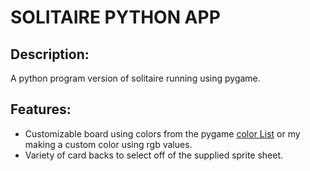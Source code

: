 # SOLITAIRE PYTHON APP

## Description:

A python program version of solitaire running using pygame.

## Features:

- Customizable board using colors from the pygame [color List](https://www.pygame.org/docs/ref/color_list.html) or my making a custom color using rgb values.
- Variety of card backs to select off of the supplied sprite sheet.